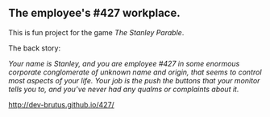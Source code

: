 The employee's #427 workplace.
----------------------------

This is fun project for the game *The Stanley Parable*.

The back story:

*Your name is Stanley, and you are employee #427 in some enormous corporate conglomerate of unknown name and origin, that seems to control most aspects of your life. Your job is the push the buttons that your monitor tells you to, and you’ve never had any qualms or complaints about it.*

http://dev-brutus.github.io/427/
